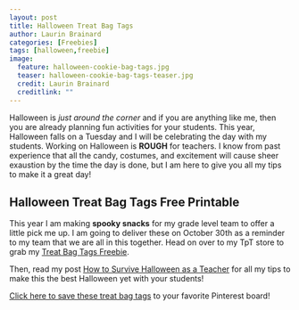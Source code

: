 ```yaml
---
layout: post
title: Halloween Treat Bag Tags
author: Laurin Brainard
categories: [Freebies]
tags: [halloween,freebie]
image:
  feature: halloween-cookie-bag-tags.jpg
  teaser: halloween-cookie-bag-tags-teaser.jpg
  credit: Laurin Brainard
  creditlink: ""
---
```

Halloween is _just around the corner_ and if you are anything like me, then you are already planning fun activities for your students. This year, Halloween falls on a Tuesday and I will be celebrating the day with my students. Working on Halloween is **ROUGH** for teachers. I know from past experience that all the candy, costumes, and excitement will cause sheer exaustion by the time the day is done, but I am here to give you all my tips to make it a great day! 

## Halloween Treat Bag Tags Free Printable

This year I am making **spooky snacks** for my grade level team to offer a little pick me up. I am going to deliver these on October 30th as a reminder to my team that we are all in this together. Head on over to my TpT store to grab my [Treat Bag Tags Freebie](https://www.teacherspayteachers.com/Product/Spooky-Snack-Treat-Bag-Tags-Great-for-Teacher-and-Parent-Gifts-3437861?st=390c20bdc5bf477fb9598fad9a5eac64).

Then, read my post [How to Survive Halloween as a Teacher](https://theprimarybrain.com/teacher%20tips/2017/10/31/Halloween-Tips-For-Teachers/) for all my tips to make this the best Halloween yet with your students!

[Click here to save these treat bag tags](https://www.pinterest.com/pin/447334175479445033/) to your favorite Pinterest board!